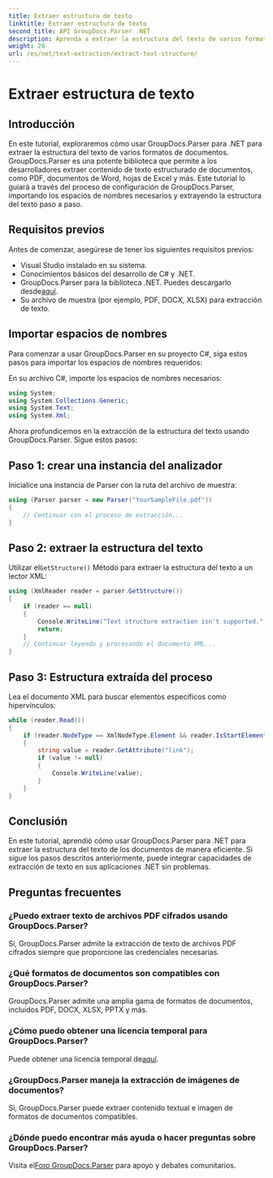 ```yaml
---
title: Extraer estructura de texto
linktitle: Extraer estructura de texto
second_title: API GroupDocs.Parser .NET
description: Aprenda a extraer la estructura del texto de varios formatos de documentos usando GroupDocs.Parser para .NET. Un tutorial paso a paso con ejemplos de código.
weight: 20
url: /es/net/text-extraction/extract-text-structure/
---
```


# Extraer estructura de texto

## Introducción
En este tutorial, exploraremos cómo usar GroupDocs.Parser para .NET para extraer la estructura del texto de varios formatos de documentos. GroupDocs.Parser es una potente biblioteca que permite a los desarrolladores extraer contenido de texto estructurado de documentos, como PDF, documentos de Word, hojas de Excel y más. Este tutorial lo guiará a través del proceso de configuración de GroupDocs.Parser, importando los espacios de nombres necesarios y extrayendo la estructura del texto paso a paso.
## Requisitos previos
Antes de comenzar, asegúrese de tener los siguientes requisitos previos:
- Visual Studio instalado en su sistema.
- Conocimientos básicos del desarrollo de C# y .NET.
-  GroupDocs.Parser para la biblioteca .NET. Puedes descargarlo desde[aquí](https://releases.groupdocs.com/parser/net/).
- Su archivo de muestra (por ejemplo, PDF, DOCX, XLSX) para extracción de texto.
## Importar espacios de nombres
Para comenzar a usar GroupDocs.Parser en su proyecto C#, siga estos pasos para importar los espacios de nombres requeridos:

En su archivo C#, importe los espacios de nombres necesarios:
```csharp
using System;
using System.Collections.Generic;
using System.Text;
using System.Xml;
```
Ahora profundicemos en la extracción de la estructura del texto usando GroupDocs.Parser. Sigue estos pasos:
## Paso 1: crear una instancia del analizador
Inicialice una instancia de Parser con la ruta del archivo de muestra:
```csharp
using (Parser parser = new Parser("YourSampleFile.pdf"))
{
    // Continuar con el proceso de extracción...
}
```
## Paso 2: extraer la estructura del texto
 Utilizar el`GetStructure()` Método para extraer la estructura del texto a un lector XML:
```csharp
using (XmlReader reader = parser.GetStructure())
{
    if (reader == null)
    {
        Console.WriteLine("Text structure extraction isn't supported.");
        return;
    }
    // Continuar leyendo y procesando el documento XML...
}
```
## Paso 3: Estructura extraída del proceso
Lea el documento XML para buscar elementos específicos como hipervínculos:
```csharp
while (reader.Read())
{
    if (reader.NodeType == XmlNodeType.Element && reader.IsStartElement() && reader.Name.ToLowerInvariant() == "hyperlink")
    {
        string value = reader.GetAttribute("link");
        if (value != null)
        {
            Console.WriteLine(value);
        }
    }
}
```
## Conclusión
En este tutorial, aprendió cómo usar GroupDocs.Parser para .NET para extraer la estructura del texto de los documentos de manera eficiente. Si sigue los pasos descritos anteriormente, puede integrar capacidades de extracción de texto en sus aplicaciones .NET sin problemas.

## Preguntas frecuentes
### ¿Puedo extraer texto de archivos PDF cifrados usando GroupDocs.Parser?
Sí, GroupDocs.Parser admite la extracción de texto de archivos PDF cifrados siempre que proporcione las credenciales necesarias.
### ¿Qué formatos de documentos son compatibles con GroupDocs.Parser?
GroupDocs.Parser admite una amplia gama de formatos de documentos, incluidos PDF, DOCX, XLSX, PPTX y más.
### ¿Cómo puedo obtener una licencia temporal para GroupDocs.Parser?
 Puede obtener una licencia temporal de[aquí](https://purchase.groupdocs.com/temporary-license/).
### ¿GroupDocs.Parser maneja la extracción de imágenes de documentos?
Sí, GroupDocs.Parser puede extraer contenido textual e imagen de formatos de documentos compatibles.
### ¿Dónde puedo encontrar más ayuda o hacer preguntas sobre GroupDocs.Parser?
 Visita el[Foro GroupDocs.Parser](https://forum.groupdocs.com/c/parser/17) para apoyo y debates comunitarios.